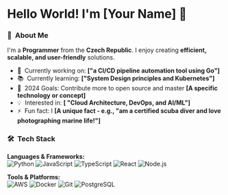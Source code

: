# Hello World! I'm [Your Name] 👋

### 💫 &nbsp;About Me

I'm a **Programmer** from the **Czech Republic**. I enjoy creating **efficient, scalable, and user-friendly** solutions.

- 🚀 &nbsp;Currently working on: **["a CI/CD pipeline automation tool using Go"]**
- 📚 &nbsp;Currently learning: **["System Design principles and Kubernetes"]**
- 🎯 &nbsp;2024 Goals: Contribute more to open source and master **[A specific technology or concept]**
- 💡 &nbsp;Interested in: **[ "Cloud Architecture, DevOps, and AI/ML"]**
- ⚡ &nbsp;Fun fact: I **[A unique fact - e.g., "am a certified scuba diver and love photographing marine life!"]**

### 🛠️ &nbsp;Tech Stack

**Languages & Frameworks:**  
![Python](https://img.shields.io/badge/Python-3776AB?style=for-the-badge&logo=python&logoColor=white)
![JavaScript](https://img.shields.io/badge/JavaScript-F7DF1E?style=for-the-badge&logo=javascript&logoColor=black)
![TypeScript](https://img.shields.io/badge/TypeScript-007ACC?style=for-the-badge&logo=typescript&logoColor=white)
![React](https://img.shields.io/badge/React-20232A?style=for-the-badge&logo=react&logoColor=61DAFB)
![Node.js](https://img.shields.io/badge/Node.js-339933?style=for-the-badge&logo=nodedotjs&logoColor=white)

**Tools & Platforms:**  
![AWS](https://img.shields.io/badge/AWS-%23FF9900.svg?style=for-the-badge&logo=amazon-aws&logoColor=white)
![Docker](https://img.shields.io/badge/Docker-2496ED?style=for-the-badge&logo=docker&logoColor=white)
![Git](https://img.shields.io/badge/Git-F05032?style=for-the-badge&logo=git&logoColor=white)
![PostgreSQL](https://img.shields.io/badge/PostgreSQL-316192?style=for-the-badge&logo=postgresql&logoColor=white)
